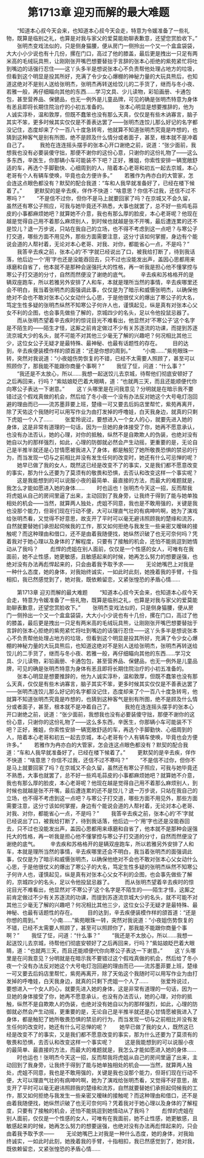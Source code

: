 # 　　第1713章 迎刃而解的最大难题
　　“知道本心叔今天会来，也知道本心叔今天会走，特意为令媛准备了一些礼物，既算是临别之礼，也算是对我与家父的爱莫能助聊表歉意，还望您赏脸收下。”
　　张明杰变戏法似的，只是侧身猫腰，便从房门一侧拎出一个又一个盒盒袋袋，大大小小少说也有十几份，摞在门口，高过了他的膝盖，最后更是拽出一只足有两米高的毛绒玩具熊，让刚刚张开嘴巴想要替拙于言辞的张本心拒绝的紫苑紧忙将吐到嘴边的话强行忍住——这丫头多半是想说张本心不负责帮他处理占地方的垃圾，但看到这个明显是投其所好，充满了令少女心爆棚的神秘力量的大玩具熊后，也知道这绝对不是别人送给张明杰，张明杰再转送给饺儿的二手货了，继而与冬小夜、若雅一般，再仔细瞄向其他的东西……学习文具、少儿读物，彩铅画册、卡通包包，甚至营养品、保健品，也无一例外是儿童品牌，可见的确是张明杰特意为身体有恙且即将长期住院治疗的小初五准备的。
　　张本心明显是想要推辞的，他为人诚实淳朴，温和敦厚，但既不蠢笨也没有那么天真，仅仅是有些木讷寡言，脑子其实不笨，更多时候其实仅仅是不善表达罢了——张明杰连饺儿那么好记的名字都没记住，态度却来了个一百八十度急转弯，他就算不知道张明杰究竟是咋想的，也猜到这种客气是别有所图，绝不是顾及什么情分或者面子，甚至，根本就不是冲着自己了。
　　我抢在连连摇头摆手的张本心开口谢绝之前，说道：“张少面前，我想我也没有必要装傻守拙，那便不谢你的这份心意，只谢你的这份礼物了——这么多东西，辛医生，你那辆小车可能装不下吧？正好，雅姐，你索性安排一辆宽敞舒适的车，再选个手脚勤快、心细周到的人，陪着本心老哥和初五一起去京城，本心老哥有个人有辆车使唤，毕竟也会方便许多。”
　　若雅作为冉亦白的大管家，怎会连这点眼色都没有？默契的配合我道：“车和人我早就准备好了，已经在楼下候着了。”
　　更默契的是辛去疾，佯作不快道：“啥意思？你信不过我，还信不过不寒吗？”
　　“不是信不过你，但你不是马上就要回家了吗？在京城又不会久留，虽然还有寒公子照应，可我与她毕竟还不熟悉，大事也就罢了，总不好一些鸡毛蒜皮的小事都麻烦她吧？就算她不介意，我也有那么厚的脸皮，本心老哥呢？他现在越是觉得自己用不着那么麻烦别人，到时候也就越是张不开嘴，最后遭连累的还不是饺儿？退一万步说，只站在我自己的立场，也不得不考虑到这一点吧？与寒公子打交道，哪些方面不用见外，那些方面需要注意，这分寸该如何掌握，身边有个能说会道的人帮衬着，无论对本心老哥、对我、对你，都能省心一点，不是吗？”
　　我答辛去疾之前，张本心的‘不’字就已经说出了口，被我给打断了，待到我话落，他后边一个‘用’字也还是没能吞回去，只不过也没能发出声，盖因心思都用来琢磨和自省了，他本就不是那种会逞强托大的性格，再一听我是担心他不懂掌控与寒公子打交道的分寸，自然而然便没了谢绝的底气。
　　辛去疾和苏格格开的是辆双座跑车，所以若雅另外安排了人和车，本就是理所当然的事情，辛去疾哪里还会不明白，我当着张明杰的面强调此事，仅仅是为了暗示和威慑张明杰，以确保他绝对不会也不敢对张本心父女动什么心思，于是他很仗义的爆出了寒公子的大名，笃定生性多疑的张明杰纵然不知寒公子何许人也，谨慎起见，纵是真有对张本心父女不利的企图，也会事先做些了解的，京城四少的名头，足以令他投鼠忌器了。
　　而从张明杰望着辛去疾时的惊诧目光不难看出，他显然对‘不寒公子’这个名字是不陌生的——陌生才怪，这厮之前肯定做过不少有关苏逐流的功课，而提到苏逐流京城大少的名头，就不可能不对其他三少毫无了解的兴趣吧？何况相比其他三少，这位女公子无疑才是最特殊、最神秘、也最有话题性的存在。
　　目的达到，辛去疾便装模作样的颌首道：“还是你想的周到。”
　　“小南……”紫苑眼珠一转，突然对我说道：“小夜姐伤势恢复的不错，已经不太需要人照顾了，甚至可以照顾你了，那我能不能跟你商量个事啊？”
　　我怔了怔，问道：“什么事？”
　　“我还是不太放心，所以……我想一起送饺儿去京城，待帮他们彻底安顿好了之后再回来，行吗？”紫姑娘眨巴着大眼睛，道：“也就两三天，而且还能顺便代你向寒公子表达一下谢意。”
　　这丫头哪里是在问我意见？分明就是在暗示我不要错过这个假戏真做的机会，然后给了冬小夜一个没有办法反对她这个大号电灯泡回避的理由而已——流苏墨菲要上班，楚缘一可又要去后妈店里帮忙，紫苑再离开，除了天佑这个我随时可以用写作业为由打发掉的呼噜娃，白天我身边，就真的只剩下虎姐一个人了……
　　张爱玲说过，要想进入一个女人的心，就要先进入她的身体，这是非常有道理的一句话，因为一旦她的身体接受了你，她再不愿意承认，也没有办法否认，她的心理，对你的抵触，纵然不是自欺欺人的伪装，也绝对没有她自以为的那样强烈，如此，心理的防御就必然会产生动摇，更重要的是，无论自己是半推半就还是心甘情愿被我进入了身体，都是触犯了她所敬畏恐惧的禁忌的行为，而当发现一切与之前相比并没有发生任何的改变时，她还有什么可忌惮的呢？
　　她早已做了我的女人，既然这已经是改变不了的事实，又是我们都不愿意改变的事实，那为什么还要为了莫须有的敬畏和恐惧，去否认和改变这样一个事实呢？
　　这是我能想到的可以说服小夜的最简单、最直接的方法，而最大的难题就是，我怎么才能如愿进入她的身体……
　　时也运也！张明杰今天这一招，反而帮我将虎姐从自己的房间里逼了出来，主动回到了我身旁，让我终于得到了能与她单独相处的机会——当然，就算两人独处，虎姐不同意，我也是不敢用强的，关键是我也没那个能力，但哥们现在行动不便，大可以理直气壮的有病呻吟啊，她为了演戏给张明杰看，又觉得不好意思，故支开了平时可以毫无避讳照顾我的楚缘和流苏，自然就要替她们承担起伺候我的工作，那又如何拒绝与我发生一些亲密又暧昧的接触呢？而这种理由和借口，还不是由着我随便找，她纵然识破了也无可奈何吗？凭着我对于她心理以及身体的了解程度，只要有了接触的机会，还怕不能挑逗到她情动从了我吗？
　　彪悍的虎姐在别人面前，仅仅是一个性感的女人，可唯有在我面前，她不止性感，她更敏感，且敏感起来的时候，她再怎么努力的想要逞强，也绝对没有办法再彪悍起来的，只会由着我予取予求——
　　无论她嘴巴上对我是一种什么态度，她的身体，对我始终诚实，一如此时此刻，她挽着我的手臂，十指相扣，我已然感觉到了，她对我，既依赖留恋，又紧张惶恐的矛盾心情……

　　第1713章 迎刃而解的最大难题
　　“知道本心叔今天会来，也知道本心叔今天会走，特意为令媛准备了一些礼物，既算是临别之礼，也算是对我与家父的爱莫能助聊表歉意，还望您赏脸收下。”
　　张明杰变戏法似的，只是侧身猫腰，便从房门一侧拎出一个又一个盒盒袋袋，大大小小少说也有十几份，摞在门口，高过了他的膝盖，最后更是拽出一只足有两米高的毛绒玩具熊，让刚刚张开嘴巴想要替拙于言辞的张本心拒绝的紫苑紧忙将吐到嘴边的话强行忍住——这丫头多半是想说张本心不负责帮他处理占地方的垃圾，但看到这个明显是投其所好，充满了令少女心爆棚的神秘力量的大玩具熊后，也知道这绝对不是别人送给张明杰，张明杰再转送给饺儿的二手货了，继而与冬小夜、若雅一般，再仔细瞄向其他的东西……学习文具、少儿读物，彩铅画册、卡通包包，甚至营养品、保健品，也无一例外是儿童品牌，可见的确是张明杰特意为身体有恙且即将长期住院治疗的小初五准备的。
　　张本心明显是想要推辞的，他为人诚实淳朴，温和敦厚，但既不蠢笨也没有那么天真，仅仅是有些木讷寡言，脑子其实不笨，更多时候其实仅仅是不善表达罢了——张明杰连饺儿那么好记的名字都没记住，态度却来了个一百八十度急转弯，他就算不知道张明杰究竟是咋想的，也猜到这种客气是别有所图，绝不是顾及什么情分或者面子，甚至，根本就不是冲着自己了。
　　我抢在连连摇头摆手的张本心开口谢绝之前，说道：“张少面前，我想我也没有必要装傻守拙，那便不谢你的这份心意，只谢你的这份礼物了——这么多东西，辛医生，你那辆小车可能装不下吧？正好，雅姐，你索性安排一辆宽敞舒适的车，再选个手脚勤快、心细周到的人，陪着本心老哥和初五一起去京城，本心老哥有个人有辆车使唤，毕竟也会方便许多。”
　　若雅作为冉亦白的大管家，怎会连这点眼色都没有？默契的配合我道：“车和人我早就准备好了，已经在楼下候着了。”
　　更默契的是辛去疾，佯作不快道：“啥意思？你信不过我，还信不过不寒吗？”
　　“不是信不过你，但你不是马上就要回家了吗？在京城又不会久留，虽然还有寒公子照应，可我与她毕竟还不熟悉，大事也就罢了，总不好一些鸡毛蒜皮的小事都麻烦她吧？就算她不介意，我也有那么厚的脸皮，本心老哥呢？他现在越是觉得自己用不着那么麻烦别人，到时候也就越是张不开嘴，最后遭连累的还不是饺儿？退一万步说，只站在我自己的立场，也不得不考虑到这一点吧？与寒公子打交道，哪些方面不用见外，那些方面需要注意，这分寸该如何掌握，身边有个能说会道的人帮衬着，无论对本心老哥、对我、对你，都能省心一点，不是吗？”
　　我答辛去疾之前，张本心的‘不’字就已经说出了口，被我给打断了，待到我话落，他后边一个‘用’字也还是没能吞回去，只不过也没能发出声，盖因心思都用来琢磨和自省了，他本就不是那种会逞强托大的性格，再一听我是担心他不懂掌控与寒公子打交道的分寸，自然而然便没了谢绝的底气。
　　辛去疾和苏格格开的是辆双座跑车，所以若雅另外安排了人和车，本就是理所当然的事情，辛去疾哪里还会不明白，我当着张明杰的面强调此事，仅仅是为了暗示和威慑张明杰，以确保他绝对不会也不敢对张本心父女动什么心思，于是他很仗义的爆出了寒公子的大名，笃定生性多疑的张明杰纵然不知寒公子何许人也，谨慎起见，纵是真有对张本心父女不利的企图，也会事先做些了解的，京城四少的名头，足以令他投鼠忌器了。
　　而从张明杰望着辛去疾时的惊诧目光不难看出，他显然对‘不寒公子’这个名字是不陌生的——陌生才怪，这厮之前肯定做过不少有关苏逐流的功课，而提到苏逐流京城大少的名头，就不可能不对其他三少毫无了解的兴趣吧？何况相比其他三少，这位女公子无疑才是最特殊、最神秘、也最有话题性的存在。
　　目的达到，辛去疾便装模作样的颌首道：“还是你想的周到。”
　　“小南……”紫苑眼珠一转，突然对我说道：“小夜姐伤势恢复的不错，已经不太需要人照顾了，甚至可以照顾你了，那我能不能跟你商量个事啊？”
　　我怔了怔，问道：“什么事？”
　　“我还是不太放心，所以……我想一起送饺儿去京城，待帮他们彻底安顿好了之后再回来，行吗？”紫姑娘眨巴着大眼睛，道：“也就两三天，而且还能顺便代你向寒公子表达一下谢意。”
　　这丫头哪里是在问我意见？分明就是在暗示我不要错过这个假戏真做的机会，然后给了冬小夜一个没有办法反对她这个大号电灯泡回避的理由而已——流苏墨菲要上班，楚缘一可又要去后妈店里帮忙，紫苑再离开，除了天佑这个我随时可以用写作业为由打发掉的呼噜娃，白天我身边，就真的只剩下虎姐一个人了……
　　张爱玲说过，要想进入一个女人的心，就要先进入她的身体，这是非常有道理的一句话，因为一旦她的身体接受了你，她再不愿意承认，也没有办法否认，她的心理，对你的抵触，纵然不是自欺欺人的伪装，也绝对没有她自以为的那样强烈，如此，心理的防御就必然会产生动摇，更重要的是，无论自己是半推半就还是心甘情愿被我进入了身体，都是触犯了她所敬畏恐惧的禁忌的行为，而当发现一切与之前相比并没有发生任何的改变时，她还有什么可忌惮的呢？
　　她早已做了我的女人，既然这已经是改变不了的事实，又是我们都不愿意改变的事实，那为什么还要为了莫须有的敬畏和恐惧，去否认和改变这样一个事实呢？
　　这是我能想到的可以说服小夜的最简单、最直接的方法，而最大的难题就是，我怎么才能如愿进入她的身体……
　　时也运也！张明杰今天这一招，反而帮我将虎姐从自己的房间里逼了出来，主动回到了我身旁，让我终于得到了能与她单独相处的机会——当然，就算两人独处，虎姐不同意，我也是不敢用强的，关键是我也没那个能力，但哥们现在行动不便，大可以理直气壮的有病呻吟啊，她为了演戏给张明杰看，又觉得不好意思，故支开了平时可以毫无避讳照顾我的楚缘和流苏，自然就要替她们承担起伺候我的工作，那又如何拒绝与我发生一些亲密又暧昧的接触呢？而这种理由和借口，还不是由着我随便找，她纵然识破了也无可奈何吗？凭着我对于她心理以及身体的了解程度，只要有了接触的机会，还怕不能挑逗到她情动从了我吗？
　　彪悍的虎姐在别人面前，仅仅是一个性感的女人，可唯有在我面前，她不止性感，她更敏感，且敏感起来的时候，她再怎么努力的想要逞强，也绝对没有办法再彪悍起来的，只会由着我予取予求——
　　无论她嘴巴上对我是一种什么态度，她的身体，对我始终诚实，一如此时此刻，她挽着我的手臂，十指相扣，我已然感觉到了，她对我，既依赖留恋，又紧张惶恐的矛盾心情……
